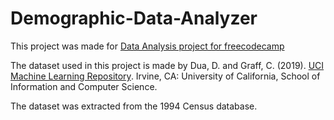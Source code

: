 # Demographic-Data-Analyzer
This project was made for [Data Analysis project for freecodecamp](https://www.freecodecamp.org/learn/data-analysis-with-python/data-analysis-with-python-projects/demographic-data-analyzer)

The dataset used in this project is made by Dua, D. and Graff, C. (2019). [UCI Machine Learning Repository](http://archive.ics.uci.edu/ml/index.php). Irvine, CA: University of California, School of Information and Computer Science.

The dataset was extracted from the 1994 Census database.

